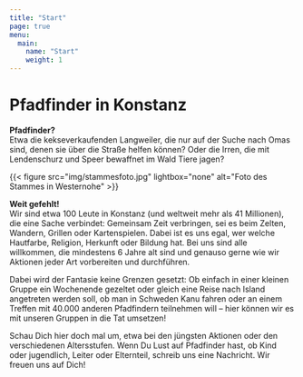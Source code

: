 ```yaml
---
title: "Start"
page: true
menu:
  main:
    name: "Start"
    weight: 1
---
```


# Pfadfinder in Konstanz

**Pfadfinder?**\
Etwa die kekseverkaufenden Langweiler, die nur auf der Suche
nach Omas sind, denen sie über die Straße helfen können? Oder die Irren, die
mit Lendenschurz und Speer bewaffnet im Wald Tiere jagen?

{{< figure src="img/stammesfoto.jpg" lightbox="none" alt="Foto des Stammes in Westernohe" >}}

**Weit gefehlt!**\
Wir sind etwa 100 Leute in Konstanz (und weltweit mehr als 41 Millionen), die
eine Sache verbindet: Gemeinsam Zeit verbringen, sei es beim Zelten, Wandern,
Grillen oder Kartenspielen. Dabei ist es uns egal, wer welche Hautfarbe,
Religion, Herkunft oder Bildung hat. Bei uns sind alle willkommen, die
mindestens 6 Jahre alt sind und genauso gerne wie wir Aktionen jeder Art
vorbereiten und durchführen.

Dabei wird der Fantasie keine Grenzen gesetzt: Ob einfach in einer kleinen
Gruppe ein Wochenende gezeltet oder gleich eine Reise nach Island angetreten
werden soll, ob man in Schweden Kanu fahren oder an einem Treffen mit 40.000
anderen Pfadfindern teilnehmen will – hier können wir es mit unseren Gruppen in
die Tat umsetzen!

Schau Dich hier doch mal um, etwa bei den jüngsten Aktionen oder den
verschiedenen Altersstufen. Wenn Du Lust auf Pfadfinder hast, ob Kind oder
jugendlich, Leiter oder Elternteil, schreib uns eine Nachricht. Wir freuen uns
auf Dich!
